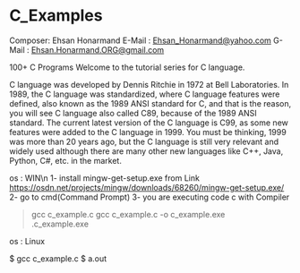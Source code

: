 # C_Examples
Composer: Ehsan Honarmand
E-Mail  : Ehsan_Honarmand@yahoo.com
G-Mail  : Ehsan.Honarmand.ORG@gmail.com

100+ C Programs
Welcome to the tutorial series for C language.

C language was developed by Dennis Ritchie in 1972 at Bell Laboratories. In 1989, the C language was standardized, where C language features were defined, also known as the 1989 ANSI standard for C, and that is the reason, you will see C language also called C89, because of the 1989 ANSI standard.
The current latest version of the C language is C99, as some new features were added to the C language in 1999.
You must be thinking, 1999 was more than 20 years ago, but the C language is still very relevant and widely used although there are many other new languages like C++, Java, Python, C#, etc. in the market.

os : WIN\n
1- install mingw-get-setup.exe from Link https://osdn.net/projects/mingw/downloads/68260/mingw-get-setup.exe/ 
2- go to cmd(Command Prompt)
3- you are executing code c with Compiler <gcc>
  
>  gcc c_example.c 
>  gcc c_example.c  -o  c_example.exe    
>  \.c_example.exe

os : Linux
  
$  gcc c_example.c
$  a.out
